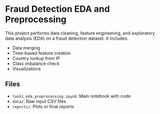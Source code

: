 # Fraud Detection EDA and Preprocessing

This project performs data cleaning, feature engineering, and exploratory data analysis (EDA) on a fraud detection dataset. It includes:
- Data merging
- Time-based feature creation
- Country lookup from IP
- Class imbalance check
- Visualizations

## Files
- `task1_eda_preprocessing.ipynb`: Main notebook with code
- `data/`: Raw input CSV files
- `reports/`: Plots or final reports
